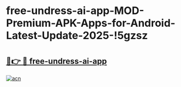# free-undress-ai-app-MOD-Premium-APK-Apps-for-Android-Latest-Update-2025-!5gzsz

# <h2><a href="https://vjomh2.esa.edu.pl?title=free-undress-ai-app&ref=5gzsz">🔗👉 🔴 free-undress-ai-app</a></h2>

[![acn](https://github.com/user-attachments/assets/0f9c940e-d8b0-45ae-aac7-cd30a18b3e1c)](https://vjomh2.esa.edu.pl?title=free-undress-ai-app&ref=5gzsz)


